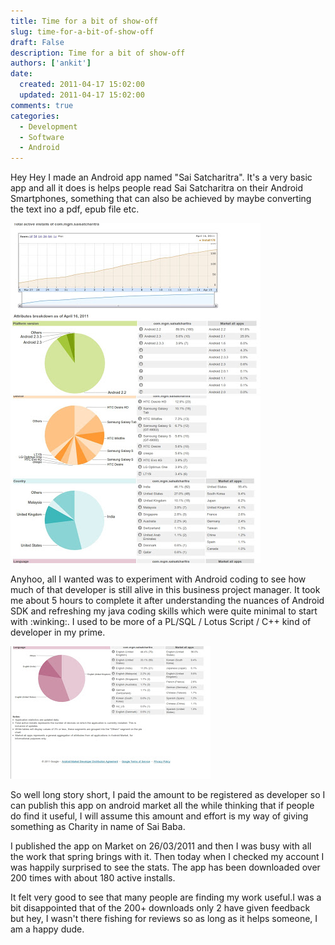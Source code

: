 ```yaml
---
title: Time for a bit of show-off
slug: time-for-a-bit-of-show-off
draft: False
description: Time for a bit of show-off
authors: ['ankit']
date: 
  created: 2011-04-17 15:02:00
  updated: 2011-04-17 15:02:00
comments: true
categories:
  - Development
  - Software
  - Android
---
```


Hey Hey I made an Android app named "Sai Satcharitra". It's a very basic app and
all it does is helps people read Sai Satcharitra on their Android Smartphones,
something that can also be achieved by maybe converting the text ino a pdf, epub
file etc.

<!-- more -->

![Image 1](../assets/images/2016/07/20110417_Fig_1.jpg "Image 1")
![Image 2](../assets/images/2016/07/20110417_Fig_2.jpg "Image 2")

Anyhoo, all I wanted was to experiment with Android coding to see how much of
that developer is still alive in this business project manager. It took me about
5 hours to complete it after understanding the nuances of Android SDK and
refreshing my java coding skills which were quite minimal to start with :winking:. I
used to be more of a PL/SQL / Lotus Script / C++ kind of developer in my prime.

![Image 3](../assets/images/2016/07/20110417_Fig_3.jpg "Image 3")

So well long story short, I paid the amount to be registered as developer so I
can publish this app on android market all the while thinking that if people do
find it useful, I will assume this amount and effort is my way of giving
something as Charity in name of Sai Baba.

I published the app on Market on 26/03/2011 and then I was busy with all the
work that spring brings with it. Then today when I checked my account I was
happily surprised to see the stats. The app has been downloaded over 200 times
with about 180 active installs.

It felt very good to see that many people are finding my work useful.I was a bit
disappointed that of the 200+ downloads only 2 have given feedback but hey, I
wasn't there fishing for reviews so as long as it helps someone, I am a happy
dude.